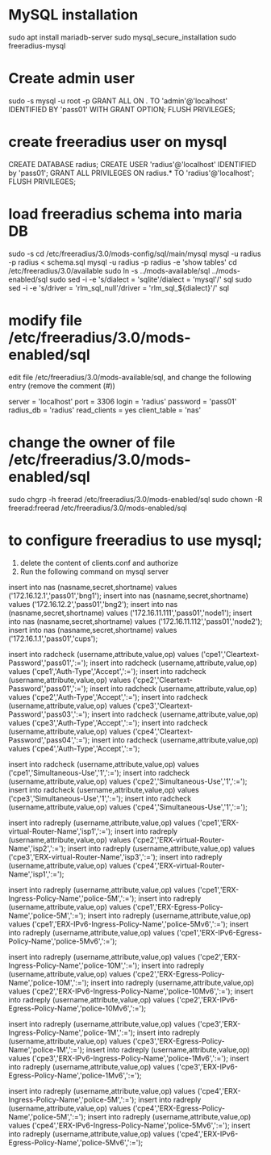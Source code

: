 # MySQL installation

sudo apt install mariadb-server
sudo mysql_secure_installation
sudo freeradius-mysql

# Create admin user

sudo -s
mysql -u root -p 
GRANT ALL ON *.* TO 'admin'@'localhost' IDENTIFIED BY 'pass01' WITH GRANT OPTION;
FLUSH PRIVILEGES;


# create freeradius user on mysql 

CREATE DATABASE radius;
CREATE USER 'radius'@'localhost' IDENTIFIED by 'pass01';
GRANT ALL PRIVILEGES ON radius.* TO 'radius'@'localhost';
FLUSH PRIVILEGES;


# load freeradius schema into maria DB

sudo -s
cd /etc/freeradius/3.0/mods-config/sql/main/mysql
mysql -u radius -p radius < schema.sql
mysql -u radius -p radius -e 'show tables'
cd /etc/freeradius/3.0/available
sudo ln -s  ../mods-available/sql ../mods-enabled/sql
sudo sed -i -e 's/dialect = 'sqlite'/dialect = 'mysql'/' sql 
sudo sed -i -e 's/driver = 'rlm_sql_null'/driver = 'rlm_sql_${dialect}'/' sql 


# modify  file /etc/freeradius/3.0/mods-enabled/sql
edit file /etc/freeradius/3.0/mods-available/sql, and change the following entry (remove the comment (#))

server = 'localhost'
port = 3306
login = 'radius'
password = 'pass01'
radius_db = 'radius'
read_clients = yes
client_table = 'nas'

# change the owner of file /etc/freeradius/3.0/mods-enabled/sql

sudo chgrp -h freerad /etc/freeradius/3.0/mods-enabled/sql
sudo chown -R freerad:freerad  /etc/freeradius/3.0/mods-enabled/sql



# to configure freeradius to use mysql;
1. delete the content of clients.conf and authorize
2. Run the following command on mysql server


insert into nas (nasname,secret,shortname) values ('172.16.12.1','pass01','bng1');
insert into nas (nasname,secret,shortname) values ('172.16.12.2','pass01','bng2');
insert into nas (nasname,secret,shortname) values ('172.16.11.111','pass01','node1');
insert into nas (nasname,secret,shortname) values ('172.16.11.112','pass01','node2');
insert into nas (nasname,secret,shortname) values ('172.16.1.1','pass01','cups');

insert into radcheck (username,attribute,value,op) values ('cpe1','Cleartext-Password','pass01',':=');
insert into radcheck (username,attribute,value,op) values ('cpe1','Auth-Type','Accept',':=');
insert into radcheck (username,attribute,value,op) values ('cpe2','Cleartext-Password','pass01',':=');
insert into radcheck (username,attribute,value,op) values ('cpe2','Auth-Type','Accept',':=');
insert into radcheck (username,attribute,value,op) values ('cpe3','Cleartext-Password','pass03',':=');
insert into radcheck (username,attribute,value,op) values ('cpe3','Auth-Type','Accept',':=');
insert into radcheck (username,attribute,value,op) values ('cpe4','Cleartext-Password','pass04',':=');
insert into radcheck (username,attribute,value,op) values ('cpe4','Auth-Type','Accept',':=');

insert into radcheck (username,attribute,value,op) values ('cpe1','Simultaneous-Use','1',':=');
insert into radcheck (username,attribute,value,op) values ('cpe2','Simultaneous-Use','1',':=');
insert into radcheck (username,attribute,value,op) values ('cpe3','Simultaneous-Use','1',':=');
insert into radcheck (username,attribute,value,op) values ('cpe4','Simultaneous-Use','1',':=');




insert into radreply (username,attribute,value,op) values ('cpe1','ERX-virtual-Router-Name','isp1',':=');
insert into radreply (username,attribute,value,op) values ('cpe2','ERX-virtual-Router-Name','isp2',':=');
insert into radreply (username,attribute,value,op) values ('cpe3','ERX-virtual-Router-Name','isp3',':=');
insert into radreply (username,attribute,value,op) values ('cpe4','ERX-virtual-Router-Name','isp1',':=');


insert into radreply (username,attribute,value,op) values ('cpe1','ERX-Ingress-Policy-Name','police-5M',':=');
insert into radreply (username,attribute,value,op) values ('cpe1','ERX-Egress-Policy-Name','police-5M',':=');
insert into radreply (username,attribute,value,op) values ('cpe1','ERX-IPv6-Ingress-Policy-Name','police-5Mv6',':=');
insert into radreply (username,attribute,value,op) values ('cpe1','ERX-IPv6-Egress-Policy-Name','police-5Mv6',':=');


insert into radreply (username,attribute,value,op) values ('cpe2','ERX-Ingress-Policy-Name','police-10M',':=');
insert into radreply (username,attribute,value,op) values ('cpe2','ERX-Egress-Policy-Name','police-10M',':=');
insert into radreply (username,attribute,value,op) values ('cpe2','ERX-IPv6-Ingress-Policy-Name','police-10Mv6',':=');
insert into radreply (username,attribute,value,op) values ('cpe2','ERX-IPv6-Egress-Policy-Name','police-10Mv6',':=');


insert into radreply (username,attribute,value,op) values ('cpe3','ERX-Ingress-Policy-Name','police-1M',':=');
insert into radreply (username,attribute,value,op) values ('cpe3','ERX-Egress-Policy-Name','police-1M',':=');
insert into radreply (username,attribute,value,op) values ('cpe3','ERX-IPv6-Ingress-Policy-Name','police-1Mv6',':=');
insert into radreply (username,attribute,value,op) values ('cpe3','ERX-IPv6-Egress-Policy-Name','police-1Mv6',':=');

insert into radreply (username,attribute,value,op) values ('cpe4','ERX-Ingress-Policy-Name','police-5M',':=');
insert into radreply (username,attribute,value,op) values ('cpe4','ERX-Egress-Policy-Name','police-5M',':=');
insert into radreply (username,attribute,value,op) values ('cpe4','ERX-IPv6-Ingress-Policy-Name','police-5Mv6',':=');
insert into radreply (username,attribute,value,op) values ('cpe4','ERX-IPv6-Egress-Policy-Name','police-5Mv6',':=');